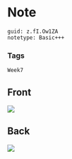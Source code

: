 # Note
```
guid: z.fI.Ow1ZA
notetype: Basic+++
```

### Tags
```
Week7
```

## Front
<img src="paste-a183b6428e99455c9c5b03113f68cd0f34edb00f.jpg">

## Back
<img src="paste-1bf2eba0745b2fbf3b33ec16abd8223051e8d00b.jpg">
